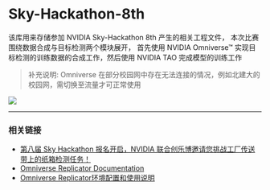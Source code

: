 # Sky-Hackathon-8th

该库用来存储参加 NVIDIA Sky-Hackathon 8th 产生的相关工程文件，
本次比赛围绕数据合成与目标检测两个模块展开，
首先使用 NVIDIA Omniverse™ 实现目标检测的训练数据的合成工作，然后使用 NVIDIA TAO 完成模型的训练工作

> 补充说明: Omniverse 在部分校园网中存在无法连接的情况，例如北建大的校园网，需切换至流量才可正常使用


<a href="https://universe.roboflow.com/hackathon-8th/box-detect-omniverse"><img src="https://app.roboflow.com/images/download-dataset-badge.svg"></img></a>


---
### 相关链接

* [第八届 Sky Hackathon 报名开启，NVIDIA 联合创乐博邀请您挑战工厂传送带上的纸箱检测任务！](https://mp.weixin.qq.com/s/HGo0jZqHNyGW3UkJlMfaVQ)
* [Omniverse Replicator Documentation](https://docs.omniverse.nvidia.com/py/replicator/1.5.1/source/extensions/omni.replicator.core/docs/README.html)
* [Omniverse Replicator环境配置和使用说明](https://blog.csdn.net/kunhe0512/article/details/130620995?spm=1001.2101.3001.6650.10&utm_medium=distribute.pc_relevant.none-task-blog-2%7Edefault%7ECTRLIST%7ERate-10-130620995-blog-130252735.235%5Ev35%5Epc_relevant_yljh&depth_1-utm_source=distribute.pc_relevant.none-task-blog-2%7Edefault%7ECTRLIST%7ERate-10-130620995-blog-130252735.235%5Ev35%5Epc_relevant_yljh&utm_relevant_index=11)